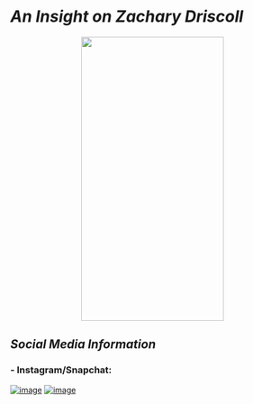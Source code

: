 # _An Insight on Zachary Driscoll_
<p align="center">
  <img width="253" height="504" src="https://user-images.githubusercontent.com/65623724/83602976-89b4b480-a541-11ea-86a2-cc471706edf3.png">
</p>

## _Social Media Information_
### - Instagram/Snapchat:
[![image](https://user-images.githubusercontent.com/65623724/83605467-f3cf5880-a545-11ea-959a-dec56b0651c4.png)](https://www.instagram.com/_zach_dris_/)
 [![image](https://user-images.githubusercontent.com/65623724/83605321-b66acb00-a545-11ea-8de9-e92cc6626001.png)](https://www.snapchat.com/add/zachary56789)
